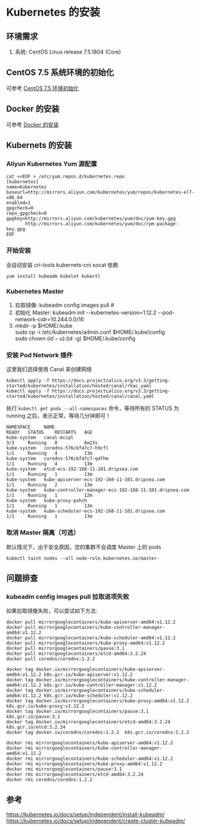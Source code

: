 # Kubernetes 的安装

## 环境需求
1. 系统: CentOS Linux release 7.5.1804 (Core)

## CentOS 7.5 系统环境的初始化
可参考 [CentOS 7.5 环境初始化](../linux/centos-init.md)

## Docker 的安装
可参考 [Docker 的安装](../docker/install-docker.md)

## Kubernets 的安装

### Aliyun Kubernetes Yum 源配置
```shell
cat <<EOF > /etc/yum.repos.d/kubernetes.repo
[kubernetes]
name=Kubernetes
baseurl=http://mirrors.aliyun.com/kubernetes/yum/repos/kubernetes-el7-x86_64
enabled=1
gpgcheck=0
repo_gpgcheck=0
gpgkey=http://mirrors.aliyun.com/kubernetes/yum/doc/yum-key.gpg
       http://mirrors.aliyun.com/kubernetes/yum/doc/rpm-package-key.gpg
EOF
```

### 开始安装
会自动安装 cri-tools kubernets-cni socat 依赖
```shell
yum install kubeadm kubelet kubectl
```

### Kubernetes Master
1. 拉取镜像: kubeadm config images pull  # 
2. 初始化 Master: kubeadm init --kubernetes-version=1.12.2 --pod-network-cidr=10.244.0.0/16
3. mkdir -p $HOME/.kube  
   sudo cp -i /etc/kubernetes/admin.conf $HOME/.kube/config  
   sudo chown $(id -u):$(id -g) $HOME/.kube/config  

### 安装 Pod Network 插件
这里我们选择使用 Canal 来创建网络
```shell
kubectl apply -f https://docs.projectcalico.org/v3.3/getting-started/kubernetes/installation/hosted/canal/rbac.yaml
kubectl apply -f https://docs.projectcalico.org/v3.3/getting-started/kubernetes/installation/hosted/canal/canal.yaml
```

执行 `kubectl get pods --all-namespaces` 命令，等待所有的 STATUS 为 running 之后，表示正常，等待几分钟即可！
```
NAMESPACE     NAME                                                     READY   STATUS    RESTARTS   AGE
kube-system   canal-mccpl                                              3/3     Running   0          6m23s
kube-system   coredns-576cbf47c7-h9cfl                                 1/1     Running   4          13m
kube-system   coredns-576cbf47c7-q4fhm                                 1/1     Running   4          13m
kube-system   etcd-ecs-192-168-11-101.dripsea.com                      1/1     Running   1          13m
kube-system   kube-apiserver-ecs-192-168-11-101.dripsea.com            1/1     Running   2          13m
kube-system   kube-controller-manager-ecs-192-168-11-101.dripsea.com   1/1     Running   1          12m
kube-system   kube-proxy-pxhch                                         1/1     Running   1          13m
kube-system   kube-scheduler-ecs-192-168-11-101.dripsea.com            1/1     Running   1          13m
```

### 取消 Master 隔离（可选）
默认情况下，出于安全原因，您的集群不会调度 Master 上的 pods
```shell
kubectl taint nodes --all node-role.kubernetes.io/master-
```

## 问题排查

### kubeadm config images pull 拉取进项失败
如果拉取镜像失败，可以尝试如下方法:  
```
docker pull mirrorgooglecontainers/kube-apiserver-amd64:v1.12.2
docker pull mirrorgooglecontainers/kube-controller-manager-amd64:v1.12.2
docker pull mirrorgooglecontainers/kube-scheduler-amd64:v1.12.2
docker pull mirrorgooglecontainers/kube-proxy-amd64:v1.12.2
docker pull mirrorgooglecontainers/pause:3.1
docker pull mirrorgooglecontainers/etcd-amd64:3.2.24
docker pull coredns/coredns:1.2.2

docker tag docker.io/mirrorgooglecontainers/kube-apiserver-amd64:v1.12.2 k8s.gcr.io/kube-apiserver:v1.12.2
docker tag docker.io/mirrorgooglecontainers/kube-controller-manager-amd64:v1.12.2 k8s.gcr.io/kube-controller-manager:v1.12.2
docker tag docker.io/mirrorgooglecontainers/kube-scheduler-amd64:v1.12.2 k8s.gcr.io/kube-scheduler:v1.12.2
docker tag docker.io/mirrorgooglecontainers/kube-proxy-amd64:v1.12.2 k8s.gcr.io/kube-proxy:v1.12.2
docker tag docker.io/mirrorgooglecontainers/pause:3.1  k8s.gcr.io/pause:3.1
docker tag docker.io/mirrorgooglecontainers/etcd-amd64:3.2.24  k8s.gcr.io/etcd:3.2.24
docker tag docker.io/coredns/coredns:1.2.2  k8s.gcr.io/coredns:1.2.2

docker rmi mirrorgooglecontainers/kube-apiserver-amd64:v1.12.2
docker rmi mirrorgooglecontainers/kube-controller-manager-amd64:v1.12.2
docker rmi mirrorgooglecontainers/kube-scheduler-amd64:v1.12.2
docker rmi mirrorgooglecontainers/kube-proxy-amd64:v1.12.2
docker rmi mirrorgooglecontainers/pause:3.1
docker rmi mirrorgooglecontainers/etcd-amd64:3.2.24
docker rmi coredns/coredns:1.2.2
```

## 参考
https://kubernetes.io/docs/setup/independent/install-kubeadm/
https://kubernetes.io/docs/setup/independent/create-cluster-kubeadm/